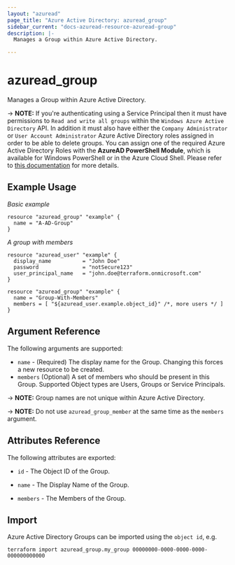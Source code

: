 ```yaml
---
layout: "azuread"
page_title: "Azure Active Directory: azuread_group"
sidebar_current: "docs-azuread-resource-azuread-group"
description: |-
  Manages a Group within Azure Active Directory.

---
```


# azuread_group

Manages a Group within Azure Active Directory.

-> **NOTE:** If you're authenticating using a Service Principal then it must have permissions to `Read and write all groups` within the `Windows Azure Active Directory` API. In addition it must also have either the `Company Administrator` or `User Account Administrator` Azure Active Directory roles assigned in order to be able to delete groups. You can assign one of the required Azure Active Directory Roles with the **AzureAD PowerShell Module**, which is available for Windows PowerShell or in the Azure Cloud Shell. Please refer to [this documentation](https://docs.microsoft.com/en-us/powershell/module/azuread/add-azureaddirectoryrolemember) for more details.

## Example Usage

*Basic example*

```hcl
resource "azuread_group" "example" {
  name = "A-AD-Group"
}
```

*A group with members*

```hcl
resource "azuread_user" "example" {
  display_name          = "John Doe"
  password              = "notSecure123"
  user_principal_name   = "john.doe@terraform.onmicrosoft.com"
}

resource "azuread_group" "example" {
  name = "Group-With-Members"
  members = [ "${azuread_user.example.object_id}" /*, more users */ ]
}
```

## Argument Reference

The following arguments are supported:

* `name` - (Required) The display name for the Group. Changing this forces a new resource to be created.
* `members` (Optional) A set of members who should be present in this Group. Supported Object types are Users, Groups or Service Principals.

-> **NOTE:** Group names are not unique within Azure Active Directory.

-> **NOTE:** Do not use `azuread_group_member` at the same time as the `members` argument.

## Attributes Reference

The following attributes are exported:

* `id` - The Object ID of the Group.

* `name` - The Display Name of the Group.

* `members` - The Members of the Group.

## Import

Azure Active Directory Groups can be imported using the `object id`, e.g.

```shell
terraform import azuread_group.my_group 00000000-0000-0000-0000-000000000000
```
